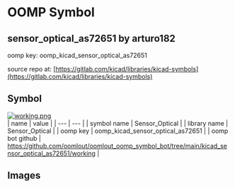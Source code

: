 # OOMP Symbol  
## sensor_optical_as72651  by arturo182  
  
oomp key: oomp_kicad_sensor_optical_as72651  
  
source repo at: [https://gitlab.com/kicad/libraries/kicad-symbols](https://gitlab.com/kicad/libraries/kicad-symbols)  
## Symbol  
  
[![working.png](working_600.png)](working.png)  
| name | value | 
| --- | --- | 
| symbol name | Sensor_Optical | 
| library name | Sensor_Optical | 
| oomp key | oomp_kicad_sensor_optical_as72651 | 
| oomp bot github | https://github.com/oomlout/oomlout_oomp_symbol_bot/tree/main/kicad_sensor_optical_as72651/working | 
## Images  
